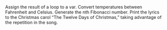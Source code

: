 Assign the result of a loop to a var.
Convert temperatures between Fahrenheit and Celsius.
Generate the nth Fibonacci number.
Print the lyrics to the Christmas carol “The Twelve Days of Christmas,” taking advantage of the repetition in the song.
